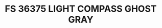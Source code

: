 ---
layout: product
title: "FS 36375 LIGHT COMPASS GHOST GRAY"
price: "300" 
desc: "Akrilna boja 17mL"
img_path: "/assets/img/A.MIG-0203.webp"
brand: "AMMO"
available: true
special_offer: false
new: false
soon: false
cat: "020000"
subcat: "020100"
subsubcat: "020101"
sifra: "A.MIG-0203"
popular: false
spec: false
---